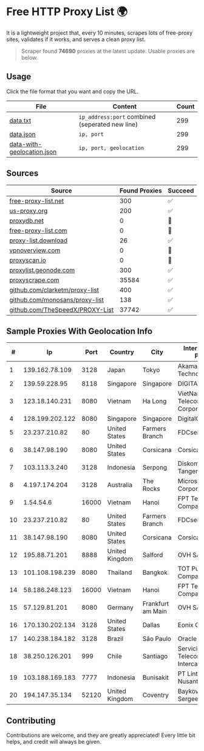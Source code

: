 
# Free HTTP Proxy List 🌍

It is a lightweight project that, every 10 minutes, scrapes lots of free-proxy sites, validates if it works, and serves a clean proxy list.


> Scraper found **74690** proxies at the latest update. Usable proxies are below.

## Usage

Click the file format that you want and copy the URL.


|File|Content|Count|
|----|-------|-----|
|[data.txt](https://raw.githubusercontent.com/themiralay/Proxy-List-World/master/data.txt)|`ip_address:port` combined (seperated new line)|299|
|[data.json](https://raw.githubusercontent.com/themiralay/Proxy-List-World/master/data.json)|`ip, port`|299|
|[data-with-geolocation.json](https://raw.githubusercontent.com/themiralay/Proxy-List-World/master/data-with-geolocation.json)|`ip, port, geolocation`|299|

## Sources

|Source|Found Proxies|Succeed|
|------|-------------|-------|
|[free-proxy-list.net](https://free-proxy-list.net)|300|✅|
|[us-proxy.org](https://www.us-proxy.org)|200|✅|
|[proxydb.net](http://proxydb.net)|0|🚫|
|[free-proxy-list.com](https://free-proxy-list.com/?page=&port=&type%5B%5D=http&type%5B%5D=https&up_time=0&search=Search)|0|🚫|
|[proxy-list.download](https://www.proxy-list.download/HTTP)|26|✅|
|[vpnoverview.com](https://vpnoverview.com/privacy/anonymous-browsing/free-proxy-servers)|0|🚫|
|[proxyscan.io](https://www.proxyscan.io)|0|🚫|
|[proxylist.geonode.com](https://proxylist.geonode.com/api/proxy-list?limit=300&page=1&sort_by=lastChecked&sort_type=desc&protocols=http,https)|300|✅|
|[proxyscrape.com](https://api.proxyscrape.com/v2/?request=displayproxies&protocol=http&timeout=10000&country=all&ssl=all&anonymity=all)|35584|✅|
|[github.com/clarketm/proxy-list](https://raw.githubusercontent.com/clarketm/proxy-list/master/proxy-list-raw.txt)|400|✅|
|[github.com/monosans/proxy-list](https://raw.githubusercontent.com/monosans/proxy-list/main/proxies/http.txt)|138|✅|
|[github.com/TheSpeedX/PROXY-List](https://raw.githubusercontent.com/TheSpeedX/PROXY-List/master/http.txt)|37742|✅|


## Sample Proxies With Geolocation Info

|#|Ip|Port|Country|City|Internet Service Provider|
|-|--|----|-------|----|-------------------------|
|1|139.162.78.109|3128|Japan|Tokyo|Akamai Technologies, Inc.|
|2|139.59.228.95|8118|Singapore|Singapore|DIGITALOCEAN|
|3|123.18.140.231|8080|Vietnam|Ha Long|VietNam Post and Telecom Corporation|
|4|128.199.202.122|8080|Singapore|Singapore|DigitalOcean, LLC|
|5|23.237.210.82|80|United States|Farmers Branch|FDCservers.net|
|6|38.147.98.190|8080|United States|Corsicana|Corsicana ISD|
|7|103.113.3.240|3128|Indonesia|Serpong|Diskominfo Tangerang Selatan|
|8|4.197.174.204|3128|Australia|The Rocks|Microsoft Corporation|
|9|1.54.54.6|16000|Vietnam|Hanoi|FPT Telecom Company|
|10|23.237.210.82|80|United States|Farmers Branch|FDCservers.net|
|11|38.147.98.190|8080|United States|Corsicana|Corsicana ISD|
|12|195.88.71.201|8888|United Kingdom|Salford|OVH SAS|
|13|101.108.198.239|8080|Thailand|Bangkok|TOT Public Company Limited|
|14|58.186.248.123|16000|Vietnam|Hanoi|FPT Telecom Company|
|15|57.129.81.201|8080|Germany|Frankfurt am Main|OVH SAS|
|16|170.130.202.134|3128|United States|Dallas|Eonix Corporation|
|17|140.238.184.182|3128|Brazil|São Paulo|Oracle Corporation|
|18|38.250.126.201|999|Chile|Santiago|Servicios De Telecomunicaciones Intercable Ltda.|
|19|103.188.169.183|7777|Indonesia|Bunisakit|PT Lintas Jaringan Nusantara|
|20|194.147.35.134|52120|United Kingdom|Coventry|Baykov Ilya Sergeevich|



## Contributing

Contributions are welcome, and they are greatly appreciated! Every
little bit helps, and credit will always be given.

